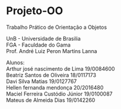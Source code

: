 ﻿# Projeto-OO

Trabalho Prático de Orientação a Objetos

UnB - Universidade de Brasilia\
FGA - Faculdade do Gama\
Prof. André Luiz Peron Martins Lanna

Alunos:\
Arthur josé nascimento de Lima		19/0084600\
Beatriz Santos de Oliveira		18/0117173\
Davi Silva Matias			19/0127767\
Hellen fernanda mendonça 		20/2016480\
Maciel Ferreira Custódio Júnior		19/0100087\
Mateus de Almeida Dias			19/0142260


